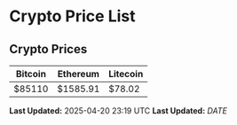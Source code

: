 # Crypto Price List

## Crypto Prices
| Bitcoin | Ethereum | Litecoin |
| ------- | -------- | -------- |
| $85110 | $1585.91 | $78.02 |
**Last Updated:** 2025-04-20 23:19 UTC
**Last Updated:** $DATE$
